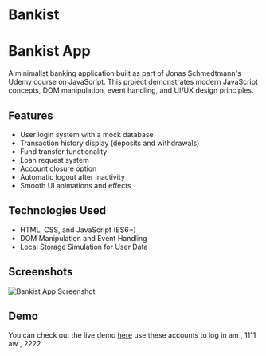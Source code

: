 # Bankist
# Bankist App

A minimalist banking application built as part of Jonas Schmedtmann's Udemy course on JavaScript. This project demonstrates modern JavaScript concepts, DOM manipulation, event handling, and UI/UX design principles.

## Features

- User login system with a mock database
- Transaction history display (deposits and withdrawals)
- Fund transfer functionality
- Loan request system
- Account closure option
- Automatic logout after inactivity
- Smooth UI animations and effects

## Technologies Used

- HTML, CSS, and JavaScript (ES6+)
- DOM Manipulation and Event Handling
- Local Storage Simulation for User Data

## Screenshots

![Bankist App Screenshot](https://github.com/user-attachments/assets/188f53bf-87a3-4db1-b1b5-04667c9f2aed)


## Demo

You can check out the live demo [here](https://mamdoh-bankist.netlify.app/)
use these accounts to log in
am , 1111
aw , 2222

